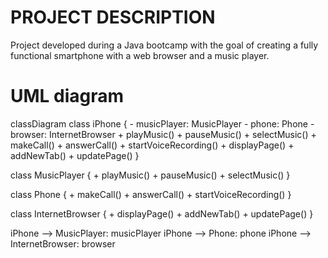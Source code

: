 # PROJECT DESCRIPTION

Project developed during a Java bootcamp with the goal of creating a fully functional smartphone with a web browser and a music player.

# UML diagram
classDiagram
  class iPhone {
    - musicPlayer: MusicPlayer
    - phone: Phone
    - browser: InternetBrowser
    + playMusic()
    + pauseMusic()
    + selectMusic()
    + makeCall()
    + answerCall()
    + startVoiceRecording()
    + displayPage()
    + addNewTab()
    + updatePage()
  }

  class MusicPlayer {
    + playMusic()
    + pauseMusic()
    + selectMusic()
  }

  class Phone {
    + makeCall()
    + answerCall()
    + startVoiceRecording()
  }

  class InternetBrowser {
    + displayPage()
    + addNewTab()
    + updatePage()
  }

  iPhone --> MusicPlayer: musicPlayer
  iPhone --> Phone: phone
  iPhone --> InternetBrowser: browser
